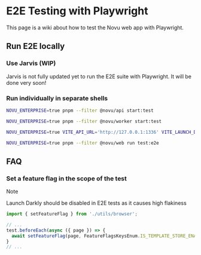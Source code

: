 # E2E Testing with Playwright

This page is a wiki about how to test the Novu web app with Playwright.

## Run E2E locally

### Use Jarvis (WIP)

Jarvis is not fully updated yet to run the E2E suite with Playwright. It will be done very soon!

### Run individually in separate shells

```bash
NOVU_ENTERPRISE=true pnpm --filter @novu/api start:test

NOVU_ENTERPRISE=true pnpm --filter @novu/worker start:test

NOVU_ENTERPRISE=true VITE_API_URL='http://127.0.0.1:1336' VITE_LAUNCH_DARKLY_CLIENT_SIDE_ID='' pnpm --filter @novu/web start

NOVU_ENTERPRISE=true pnpm --filter @novu/web run test:e2e
```

## FAQ

### Set a feature flag in the scope of the test

> [!NOTE]
> Launch Darkly should be disabled in E2E tests as it causes high flakiness

```ts
import { setFeatureFlag } from './utils/browser';

// ...
test.beforeEach(async ({ page }) => {
  await setFeatureFlag(page, FeatureFlagsKeysEnum.IS_TEMPLATE_STORE_ENABLED, true);
}
// ...
```
